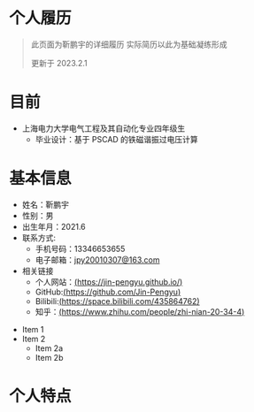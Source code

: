 # 个人履历

> 此页面为靳鹏宇的详细履历 实际简历以此为基础凝练形成
>
> 更新于 2023.2.1

# 目前

- 上海电力大学电气工程及其自动化专业四年级生
    - 毕业设计：基于 PSCAD 的铁磁谐振过电压计算

# 基本信息

- 姓名：靳鹏宇
- 性别：男
- 出生年月：2021.6
- 联系方式:
    - 手机号码：13346653655
    - 电子邮箱：jpy20010307@163.com
- 相关链接
    - 个人网站：[(https://jin-pengyu.github.io/)](https://jin-pengyu.github.io/)
    - GitHub:[(https://github.com/Jin-Pengyu)](https://github.com/Jin-Pengyu)
    - Bilibili:[(https://space.bilibili.com/435864762)](https://space.bilibili.com/435864762)
    - 知乎：[(https://www.zhihu.com/people/zhi-nian-20-34-4)](https://www.zhihu.com/people/zhi-nian-20-34-4)

* Item 1
* Item 2
    * Item 2a
    * Item 2b
# 个人特点
